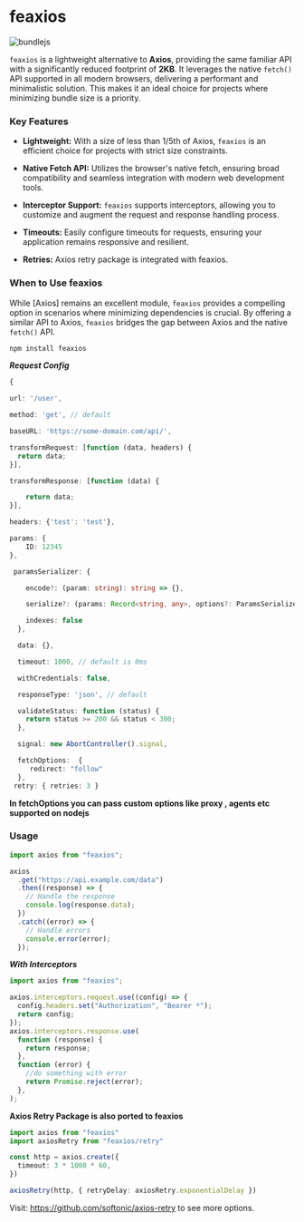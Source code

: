 # feaxios
![bundlejs](https://deno.bundlejs.com/badge?q=feaxios)

`feaxios` is a lightweight alternative to **Axios**, providing the same familiar API with a significantly reduced footprint of **2KB**. It leverages the native `fetch()` API supported in all modern browsers, delivering a performant and minimalistic solution. This makes it an ideal choice for projects where minimizing bundle size is a priority.

### Key Features

- **Lightweight:** With a size of less than 1/5th of Axios, `feaxios` is an efficient choice for projects with strict size constraints.

- **Native Fetch API:** Utilizes the browser's native fetch, ensuring broad compatibility and seamless integration with modern web development tools.

- **Interceptor Support:** `feaxios` supports interceptors, allowing you to customize and augment the request and response handling process.

- **Timeouts:** Easily configure timeouts for requests, ensuring your application remains responsive and resilient.

- **Retries:** Axios retry package is integrated with feaxios.


### When to Use feaxios

While [Axios] remains an excellent module, `feaxios` provides a compelling option in scenarios where minimizing dependencies is crucial. By offering a similar API to Axios, `feaxios` bridges the gap between Axios and the native `fetch()` API.

```sh
npm install feaxios
```

**_Request Config_**

```ts
{

url: '/user',

method: 'get', // default

baseURL: 'https://some-domain.com/api/',

transformRequest: [function (data, headers) {
  return data;
}],

transformResponse: [function (data) {

    return data;
}],

headers: {'test': 'test'},

params: {
    ID: 12345
},

 paramsSerializer: {

    encode?: (param: string): string => {},

    serialize?: (params: Record<string, any>, options?: ParamsSerializerOptions ),

    indexes: false
  },

  data: {},

  timeout: 1000, // default is 0ms

  withCredentials: false,

  responseType: 'json', // default

  validateStatus: function (status) {
    return status >= 200 && status < 300;
  },

  signal: new AbortController().signal,

  fetchOptions:  {
     redirect: "follow"
  },
 retry: { retries: 3 }
```

**In fetchOptions you can pass custom options like proxy , agents etc supported on nodejs**

### Usage

```js
import axios from "feaxios";

axios
  .get("https://api.example.com/data")
  .then((response) => {
    // Handle the response
    console.log(response.data);
  })
  .catch((error) => {
    // Handle errors
    console.error(error);
  });
```

**_With Interceptors_**

```js
import axios from "feaxios";

axios.interceptors.request.use((config) => {
  config.headers.set("Authorization", "Bearer *");
  return config;
});
axios.interceptors.response.use(
  function (response) {
    return response;
  },
  function (error) {
    //do something with error
    return Promise.reject(error);
  },
);
```
**Axios Retry Package is also ported to feaxios**

```ts
import axios from "feaxios"
import axiosRetry from "feaxios/retry"

const http = axios.create({
  timeout: 3 * 1000 * 60,
})

axiosRetry(http, { retryDelay: axiosRetry.exponentialDelay })
```
Visit: https://github.com/softonic/axios-retry to see more options.
